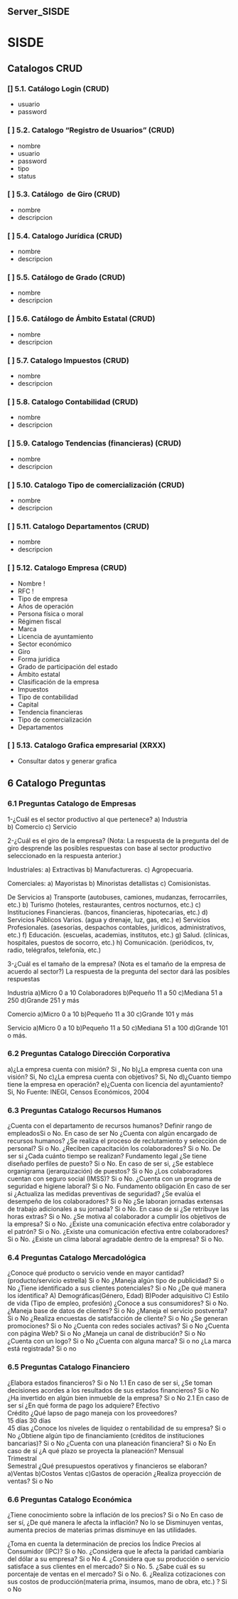 ## Server_SISDE

# SISDE

## Catalogos CRUD

### [] 5.1. Catálogo Login (CRUD)

- usuario
- password

### [ ] 5.2. Catalogo “Registro de Usuarios” (CRUD)

- nombre
- usuario
- password
- tipo
- status

### [ ] 5.3. Catálogo  de Giro (CRUD)

- nombre
- descripcion

### [ ] 5.4. Catalogo Jurídica (CRUD)

- nombre
- descripcion

### [ ] 5.5. Catálogo de Grado (CRUD)

- nombre
- descripcion

### [ ] 5.6. Catálogo de Ámbito Estatal (CRUD)

- nombre
- descripcion

### [ ] 5.7. Catalogo Impuestos (CRUD)

- nombre
- descripcion

### [ ] 5.8. Catalogo Contabilidad (CRUD)

- nombre
- descripcion

### [ ] 5.9. Catalogo Tendencias (financieras) (CRUD)

- nombre
- descripcion

### [ ] 5.10. Catalogo Tipo de comercialización (CRUD)

- nombre
- descripcion

### [ ] 5.11. Catalogo Departamentos (CRUD)

- nombre
- descripcion

### [ ] 5.12. Catalogo Empresa (CRUD)

- Nombre !
- RFC !
- Tipo de empresa
- Años de operación
- Persona física o moral
- Régimen fiscal
- Marca
- Licencia de ayuntamiento
- Sector económico
- Giro
- Forma jurídica
- Grado de participación del estado
- Ámbito estatal
- Clasificación de la empresa
- Impuestos
- Tipo de contabilidad
- Capital
- Tendencia financieras
- Tipo de comercialización
- Departamentos

### [ ] 5.13. Catalogo Grafica empresarial (XRXX)

- Consultar datos y generar grafica

## 6 Catalogo Preguntas

### 6.1 Preguntas Catalogo de Empresas

1-¿Cuál es el sector productivo al que pertenece?
a) Industria  
b) Comercio
c) Servicio

2-¿Cuál es el giro de la empresa?
(Nota: La respuesta de la pregunta del de giro desprende las posibles respuestas con base al sector productivo seleccionado en la respuesta anterior.)

Industriales:
a) Extractivas
b) Manufactureras.
c) Agropecuaria.

Comerciales:
a) Mayoristas
b) Minoristas detallistas
c) Comisionistas.

De Servicios
a) Transporte (autobuses, camiones, mudanzas, ferrocarriles, etc.)
b) Turismo (hoteles, restaurantes, centros nocturnos, etc.)
c) Instituciones Financieras. (bancos, financieras, hipotecarias, etc.)
d) Servicios Públicos Varios. (agua y drenaje, luz, gas, etc.)
e) Servicios Profesionales. (asesorías, despachos contables, jurídicos, administrativos, etc.)
f) Educación. (escuelas, academias, institutos, etc.)
g) Salud. (clínicas, hospitales, puestos de socorro, etc.)
h) Comunicación. (periódicos, tv, radio, telégrafos, telefonía, etc.)

3-¿Cuál es el tamaño de la empresa?
(Nota es el tamaño de la empresa de acuerdo al sector?) La respuesta de la pregunta del sector dará las posibles respuestas

Industria
a)Micro 0 a 10 Colaboradores
b)Pequeño 11 a 50
c)Mediana 51 a 250
d)Grande 251 y más

Comercio
a)Micro 0 a 10
b)Pequeño 11 a 30
c)Grande 101 y más

Servicio
a)Micro 0 a 10
b)Pequeño 11 a 50
c)Mediana 51 a 100
d)Grande 101 o más.

### 6.2 Preguntas Catalogo Dirección Corporativa

a)¿La empresa cuenta con misión? Si , No
b)¿La empresa cuenta con una visión? Si, No
c)¿La empresa cuenta con objetivos? Si, No
d)¿Cuanto tiempo tiene la empresa en operación?
e)¿Cuenta con licencia del ayuntamiento? Si, No
Fuente: INEGI, Censos Económicos, 2004

### 6.3 Preguntas Catalogo Recursos Humanos

¿Cuenta con el departamento de recursos humanos? Definir rango de empleadosSi o No.
En caso de ser No
¿Cuenta con algún encargado de recursos humanos?
¿Se realiza el proceso de reclutamiento y selección de personal? Si o No.
¿Reciben capacitación los colaboradores? Si o No.
De ser si
¿Cada cuánto tiempo se realizan?
Fundamento legal
¿Se tiene diseñado perfiles de puesto? Si o No.
En caso de ser si,
¿Se establece organigrama (jerarquización) de puestos? Si o No
¿Los colaboradores cuentan con seguro social (IMSS)? Si o No.
¿Cuenta con un programa de seguridad e higiene laboral? Si o No.
Fundamento obligación
En caso de ser si
¿Actualiza las medidas preventivas de seguridad?
¿Se evalúa el desempeño de los colaboradores? Si o No
¿Se laboran jornadas extensas de trabajo adicionales a su jornada? Si o No.
En caso de si
¿Se retribuye las horas extras? Si o No.
¿Se motiva al colaborador a cumplir los objetivos de la empresa? Si o No.
¿Existe una comunicación efectiva entre colaborador y el patrón? Si o No.
¿Existe una comunicación efectiva entre colaboradores? Si o No.
¿Existe un clima laboral agradable dentro de la empresa? Si o No.

### 6.4 Preguntas Catalogo Mercadológica

¿Conoce qué producto o servicio vende en mayor cantidad? (producto/servicio estrella) Si o No
¿Maneja algún tipo de publicidad? Si o No
¿Tiene identificado a sus clientes potenciales? Si o No
¿De qué manera los identifica? A) Demográficas(Género, Edad) B)Poder adquisitivo C) Estilo de vida (Tipo de empleo, profesión)
¿Conoce a sus consumidores? Si o No.
¿Maneja base de datos de clientes? Si o No
¿Maneja el servicio postventa? Si o No
¿Realiza encuestas de satisfacción de cliente? Si o No
¿Se generan promociones? Si o No
¿Cuenta con redes sociales activas? Si o No
¿Cuenta con página Web? Si o No
¿Maneja un canal de distribución? Si o No
¿Cuenta con un logo? Si o No
¿Cuenta con alguna marca? Si o no
¿La marca está registrada? Si o no

### 6.5 Preguntas Catalogo Financiero

¿Elabora estados financieros? Si o No
1.1 En caso de ser si, ¿Se toman decisiones acordes a los resultados de sus estados financieros? Si o No
¿Ha invertido en algún bien inmueble de la empresa? Si o No
2.1 En caso de ser sí ¿En qué forma de pago los adquiere?
Efectivo  
Crédito
¿Qué lapso de pago maneja con los proveedores?  
15 días
30 días  
45 días
¿Conoce los niveles de liquidez o rentabilidad de su empresa? Si o No
¿Obtiene algún tipo de financiamiento (créditos de instituciones bancarias)? Si o No
¿Cuenta con una planeación financiera? Si o No
En caso de sí ¿A qué plazo se proyecta la planeación?
Mensual  
Trimestral  
Semestral
¿Qué presupuestos operativos y financieros se elaboran?
a)Ventas
b)Costos Ventas
c)Gastos de operación
¿Realiza proyección de ventas? Si o No

### 6.6 Preguntas Catalogo Económica

¿Tiene conocimiento sobre la inflación de los precios? Si o No
En caso de ser sí, ¿De qué manera le afecta la inflación?
No lo se
Disminuyen ventas,
aumenta precios de materias primas
disminuye en las utilidades.

¿Toma en cuenta la determinación de precios los Índice Precios al Consumidor (IPC)? Si o No.
¿Considera que le afecta la paridad cambiaria del dólar a su empresa? Si o No 4. ¿Considera que su producción o servicio satisface a sus clientes en el mercado? Si o No. 5. ¿Sabe cuál es su porcentaje de ventas en el mercado? Si o No. 6. ¿Realiza cotizaciones con sus costos de producción(materia prima, insumos, mano de obra, etc.) ? Si o No
